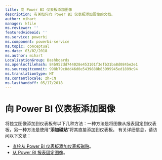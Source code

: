 ```yaml
---
title: 向 Power BI 仪表板添加图像
description: 有关如何向 Power BI 仪表板添加图像的文档。
author: mihart
manager: kfile
ms.reviewer: ''
featuredvideoid: ''
ms.service: powerbi
ms.component: powerbi-service
ms.topic: conceptual
ms.date: 03/02/2018
ms.author: mihart
LocalizationGroup: Dashboards
ms.openlocfilehash: 84b952dd744028e453101f3efb31ba8d084be2e1
ms.sourcegitcommit: 998b79c0dd46d0e5439888b83999945ed1809c94
ms.translationtype: HT
ms.contentlocale: zh-CN
ms.lasthandoff: 05/17/2018
---
```

# <a name="add-an-image-to-a-power-bi-dashboard"></a>向 Power BI 仪表板添加图像
将独立图像添加到仪表板有以下几种方法：一种方法是将图像从报表固定到仪表板，另一种方法是使用“**添加磁贴**”将其直接添加到仪表板。  有关详细信息，请访问以下文章：

* [直接从 Power BI 仪表板添加仪表板磁贴](service-dashboard-add-widget.md)。
* [从 Power BI 报表固定图像](service-dashboard-pin-tile-from-report.md)。

